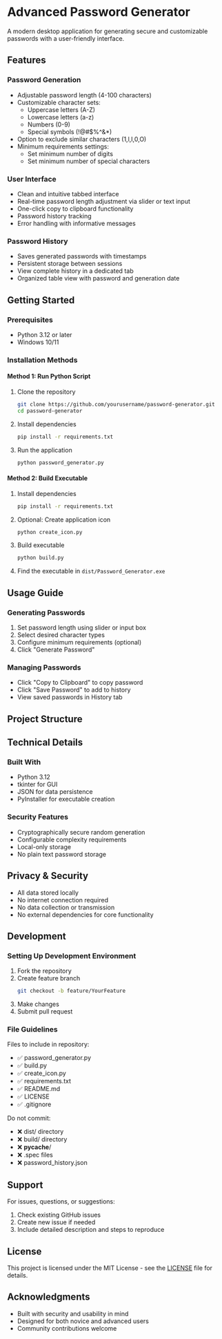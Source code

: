 # Advanced Password Generator

A modern desktop application for generating secure and customizable passwords with a user-friendly interface.

## Features

### Password Generation
- Adjustable password length (4-100 characters)
- Customizable character sets:
  - Uppercase letters (A-Z)
  - Lowercase letters (a-z)
  - Numbers (0-9)
  - Special symbols (!@#$%^&*)
- Option to exclude similar characters (1,l,I,0,O)
- Minimum requirements settings:
  - Set minimum number of digits
  - Set minimum number of special characters

### User Interface
- Clean and intuitive tabbed interface
- Real-time password length adjustment via slider or text input
- One-click copy to clipboard functionality
- Password history tracking
- Error handling with informative messages

### Password History
- Saves generated passwords with timestamps
- Persistent storage between sessions
- View complete history in a dedicated tab
- Organized table view with password and generation date

## Getting Started

### Prerequisites
- Python 3.12 or later
- Windows 10/11

### Installation Methods

#### Method 1: Run Python Script
1. Clone the repository
   ```bash
   git clone https://github.com/yourusername/password-generator.git
   cd password-generator
   ```

2. Install dependencies
   ```bash
   pip install -r requirements.txt
   ```

3. Run the application
   ```bash
   python password_generator.py
   ```

#### Method 2: Build Executable
1. Install dependencies
   ```bash
   pip install -r requirements.txt
   ```

2. Optional: Create application icon
   ```bash
   python create_icon.py
   ```

3. Build executable
   ```bash
   python build.py
   ```

4. Find the executable in `dist/Password_Generator.exe`

## Usage Guide

### Generating Passwords
1. Set password length using slider or input box
2. Select desired character types
3. Configure minimum requirements (optional)
4. Click "Generate Password"

### Managing Passwords
- Click "Copy to Clipboard" to copy password
- Click "Save Password" to add to history
- View saved passwords in History tab

## Project Structure

## Technical Details

### Built With
- Python 3.12
- tkinter for GUI
- JSON for data persistence
- PyInstaller for executable creation

### Security Features
- Cryptographically secure random generation
- Configurable complexity requirements
- Local-only storage
- No plain text password storage

## Privacy & Security
- All data stored locally
- No internet connection required
- No data collection or transmission
- No external dependencies for core functionality

## Development

### Setting Up Development Environment
1. Fork the repository
2. Create feature branch
   ```bash
   git checkout -b feature/YourFeature
   ```
3. Make changes
4. Submit pull request

### File Guidelines
Files to include in repository:
- ✅ password_generator.py
- ✅ build.py
- ✅ create_icon.py
- ✅ requirements.txt
- ✅ README.md
- ✅ LICENSE
- ✅ .gitignore

Do not commit:
- ❌ dist/ directory
- ❌ build/ directory
- ❌ __pycache__/
- ❌ .spec files
- ❌ password_history.json

## Support
For issues, questions, or suggestions:
1. Check existing GitHub issues
2. Create new issue if needed
3. Include detailed description and steps to reproduce

## License
This project is licensed under the MIT License - see the [LICENSE](LICENSE) file for details.

## Acknowledgments
- Built with security and usability in mind
- Designed for both novice and advanced users
- Community contributions welcome 
